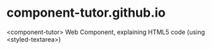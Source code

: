 # component-tutor.github.io
&lt;component-tutor> Web Component, explaining HTML5 code (using &lt;styled-textarea>)
